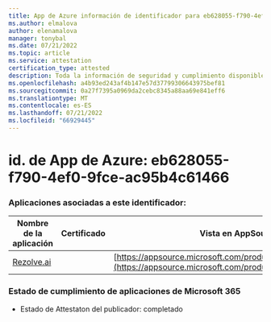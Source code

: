 ```yaml
---
title: App de Azure información de identificador para eb628055-f790-4ef0-9fce-ac95b4c61466
ms.author: elmalova
author: elenamalova
manager: tonybal
ms.date: 07/21/2022
ms.topic: article
ms.service: attestation
certification_type: attested
description: Toda la información de seguridad y cumplimiento disponible para eb628055-f790-4ef0-9fce-ac95b4c61466.
ms.openlocfilehash: a4b93ed243af4b147e57d37799306643975bef81
ms.sourcegitcommit: 0a27f7395a0969da2cebc8345a88aa69e841eff6
ms.translationtype: MT
ms.contentlocale: es-ES
ms.lasthandoff: 07/21/2022
ms.locfileid: "66929445"
---
```

# <a name="azure-app-id-eb628055-f790-4ef0-9fce-ac95b4c61466"></a>id. de App de Azure: eb628055-f790-4ef0-9fce-ac95b4c61466


### <a name="apps-associated-with-this-id"></a>Aplicaciones asociadas a este identificador:
| **Nombre de la aplicación** | **Certificado** | **Vista en AppSource** |
|--------------|---------------|-----------------------|
| [Rezolve.ai](../forward/WA200002724.md) |  | [https://appsource.microsoft.com/product/office/WA200002724](https://appsource.microsoft.com/product/office/WA200002724) |

### <a name="microsoft-365-app-compliance-status"></a>Estado de cumplimiento de aplicaciones de Microsoft 365
- Estado de Attestaton del publicador: completado
